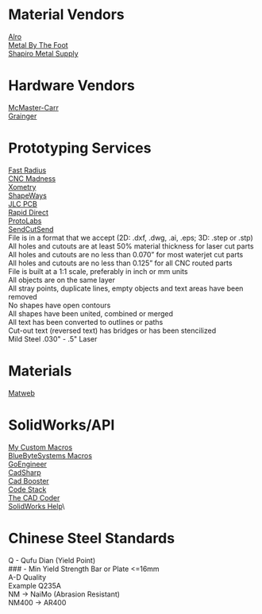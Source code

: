 # Material Vendors
[Alro](https://www.alro.com/)\
[Metal By The Foot](https://metalbythefoot.com/)\
[Shapiro Metal Supply](https://www.shapirosupply.com/)
# Hardware Vendors
  [McMaster-Carr](https://www.mcmaster.com/)\
  [Grainger](https://www.grainger.com/)
# Prototyping Services
  [Fast Radius](https://fastradius.com/pro/)\
  [CNC Madness](https://cncmadness.com/)\
  [Xometry](https://www.xometry.com/)\
  [ShapeWays](https://www.shapeways.com/)\
  [JLC PCB](https://jlc3dp.com/)\
  [Rapid Direct](https://www.rapiddirect.com/)\
  [ProtoLabs](https://www.protolabs.com/)\
  [SendCutSend](https://sendcutsend.com/)\
    File is in a format that we accept (2D: .dxf, .dwg, .ai, .eps; 3D: .step or .stp)\
    All holes and cutouts are at least 50% material thickness for laser cut parts\
    All holes and cutouts are no less than 0.070” for most waterjet cut parts\
    All holes and cutouts are no less than 0.125” for all CNC routed parts\
    File is built at a 1:1 scale, preferably in inch or mm units\
    All objects are on the same layer\
    All stray points, duplicate lines, empty objects and text areas have been removed\
    No shapes have open contours\
    All shapes have been united, combined or merged\
    All text has been converted to outlines or paths\
    Cut-out text (reversed text) has bridges or has been stencilized\
    Mild Steel .030" - .5" Laser
# Materials
 [Matweb](https://matweb.com/)
# SolidWorks/API
 [My Custom Macros](https://github.com/Collin-Brock/SolidWorks-Macros)\
 [BlueByteSystems Macros](https://github.com/BlueByteSystemsInc/SOLIDWORKSVBAMacros)\
 [GoEngineer](https://www.goengineer.com/)\
 [CadSharp](https://www.cadsharp.com/)\
 [Cad Booster](https://cadbooster.com/)\
 [Code Stack](https://www.codestack.net/solidworks-api/)\
 [The CAD Coder](https://thecadcoder.com/)\
 [SolidWorks Help](https://help.solidworks.com/2024/English/api/sldworksapiprogguide/Welcome.htm?verRedirect=1)\
# Chinese Steel Standards
   Q - Qufu Dian (Yield Point)\
     ### - Min Yield Strength Bar or Plate <=16mm\
     A-D Quality\
     Example Q235A\
   NM -> NaiMo (Abrasion Resistant)\
     NM400 -> AR400

